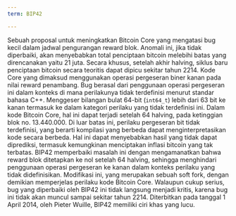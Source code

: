 ```yaml
---
term: BIP42

---
```

Sebuah proposal untuk meningkatkan Bitcoin Core yang mengatasi bug kecil dalam jadwal pengurangan reward blok. Anomali ini, jika tidak diperbaiki, akan menyebabkan total penciptaan bitcoin melebihi batas yang direncanakan yaitu 21 juta. Secara khusus, setelah akhir halving, siklus baru penciptaan bitcoin secara teoritis dapat dipicu sekitar tahun 2214. Kode Core yang dimaksud menggunakan operasi pergeseran biner kanan pada nilai reward penambang. Bug berasal dari penggunaan operasi pergeseran ini dalam konteks di mana perilakunya tidak terdefinisi menurut standar bahasa C++. Menggeser bilangan bulat 64-bit (`int64_t`) lebih dari 63 bit ke kanan termasuk ke dalam kategori perilaku yang tidak terdefinisi ini. Dalam kode Bitcoin Core, hal ini dapat terjadi setelah 64 halving, pada ketinggian blok no. 13.440.000. Di luar batas ini, perilaku pergeseran bit tidak terdefinisi, yang berarti kompilasi yang berbeda dapat menginterpretasikan kode secara berbeda. Hal ini dapat menyebabkan hasil yang tidak dapat diprediksi, termasuk kemungkinan menciptakan inflasi bitcoin yang tak terbatas. BIP42 memperbaiki masalah ini dengan mengamanatkan bahwa reward blok ditetapkan ke nol setelah 64 halving, sehingga menghindari penggunaan operasi pergeseran ke kanan dalam konteks perilaku yang tidak didefinisikan. Modifikasi ini, yang merupakan sebuah soft fork, dengan demikian memperjelas perilaku kode Bitcoin Core. Walaupun cukup serius, bug yang diperbaiki oleh BIP42 ini tidak langsung menjadi kritis, karena bug ini tidak akan muncul sampai sekitar tahun 2214. Diterbitkan pada tanggal 1 April 2014, oleh Pieter Wuille, BIP42 memiliki ciri khas yang lucu.